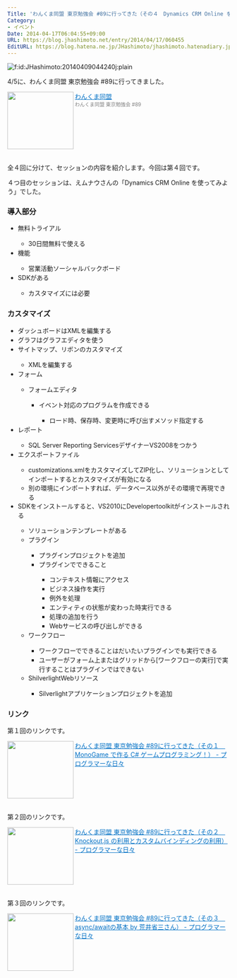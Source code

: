 ```yaml
---
Title: 'わんくま同盟 東京勉強会 #89に行ってきた（その４　Dynamics CRM Online を使ってみよう by えムナウさん）'
Category:
- イベント
Date: 2014-04-17T06:04:55+09:00
URL: https://blog.jhashimoto.net/entry/2014/04/17/060455
EditURL: https://blog.hatena.ne.jp/JHashimoto/jhashimoto.hatenadiary.jp/atom/entry/12921228815722125748
---
```


<p><img class="hatena-fotolife" title="f:id:JHashimoto:20140409044240j:plain" src="http://cdn-ak.f.st-hatena.com/images/fotolife/J/JHashimoto/20140409/20140409044240.jpg" alt="f:id:JHashimoto:20140409044240j:plain" /></p>
<p>4/5に、わんくま同盟 東京勉強会 #89に行ってきました。</p>
<p><a href="http://www.wankuma.com/seminar/20140405tokyo89/" target="_blank"><img class="alignleft" src="http://capture.heartrails.com/150x130/shadow?http://www.wankuma.com/seminar/20140405tokyo89/" alt="" width="150" height="130" align="left" border="0" /></a><a style="color: #0070c5;" href="http://www.wankuma.com/seminar/20140405tokyo89/" target="_blank">わんくま同盟</a><a href="http://b.hatena.ne.jp/entry/http://www.wankuma.com/seminar/20140405tokyo89/" target="_blank"><img src="http://b.hatena.ne.jp/entry/image/http://www.wankuma.com/seminar/20140405tokyo89/" alt="" border="0" /></a><br /><span style="color: #808080; font-size: 80%;">わんくま同盟 東京勉強会 #89</span></p>
<div style="clear: both;"> </div>
<p>全４回に分けて、セッションの内容を紹介します。今回は第４回です。</p>
<p>４つ目のセッションは、えムナウさんの「Dynamics CRM Online を使ってみよう」でした。</p>
<h3>導入部分</h3>
<ul>
<li><span style="line-height: 1.5;">無料トライアル</span></li>
<ul>
<li><span style="line-height: 1.5;">30日間無料で使える</span></li>
</ul>
<li><span style="line-height: 1.5;">機能</span></li>
<ul>
<li><span style="line-height: 1.5;">営業活動ソーシャルバックボード</span></li>
</ul>
<li><span style="line-height: 1.5;">SDKがある</span></li>
<ul>
<li><span style="line-height: 1.5;">カスタマイズには必要</span></li>
</ul>
</ul>
<h3>カスタマイズ</h3>
<ul>
<li><span style="line-height: 1.5;">ダッシュボードはXMLを編集する</span></li>
<li><span style="line-height: 1.5;">グラフはグラフエディタを使う</span></li>
<li><span style="line-height: 1.5;">サイトマップ、リボンのカスタマイズ</span></li>
<ul>
<li><span style="line-height: 1.5;">XMLを編集する</span></li>
</ul>
<li><span style="line-height: 1.5;">フォーム</span></li>
<ul>
<li><span style="line-height: 1.5;">フォームエディタ</span></li>
<ul>
<li><span style="line-height: 1.5;">イベント対応のプログラムを作成できる</span></li>
<ul>
<li><span style="line-height: 1.5;">ロード時、保存時、変更時に呼び出すメソッド指定する</span></li>
</ul>
</ul>
</ul>
<li><span style="line-height: 1.5;">レポート</span></li>
<ul>
<li><span style="line-height: 1.5;">SQL Server Reporting ServicesデザイナーVS2008をつかう</span></li>
</ul>
<li><span style="line-height: 1.5;">エクスポートファイル</span></li>
<ul>
<li><span style="line-height: 1.5;">customizations.xmlをカスタマイズしてZIP化し、ソリューションとしてインポートするとカスタマイズが有効になる</span></li>
<li><span style="line-height: 1.5;">別の環境にインポートすれば、データベース以外がその環境で再現できる</span></li>
</ul>
<li><span style="line-height: 1.5;">SDKをインストールすると、VS2010にDevelopertoolkitがインストールされる</span></li>
<ul>
<li><span style="line-height: 1.5;">ソリューションテンプレートがある</span></li>
<li><span style="line-height: 1.5;">プラグイン</span></li>
<ul>
<li><span style="line-height: 1.5;">プラグインプロジェクトを追加</span></li>
<li>プラグインでできること</li>
<ul>
<li><span style="line-height: 1.5;">コンテキスト情報にアクセス</span></li>
<li><span style="line-height: 1.5;">ビジネス操作を実行</span></li>
<li><span style="line-height: 1.5;">例外を処理</span></li>
<li><span style="line-height: 1.5;">エンティティの状態が変わった時実行できる</span></li>
<li><span style="line-height: 1.5;">処理の追加を行う</span></li>
<li><span style="line-height: 1.5;">Webサービスの呼び出しができる</span></li>
</ul>
</ul>
<li><span style="line-height: 1.5;">ワークフロー</span></li>
<ul>
<li><span style="line-height: 1.5;">ワークフローでできることはだいたいプラグインでも実行できる</span></li>
<li><span style="line-height: 1.5;">ユーザーがフォーム上またはグリッドから[ワークフローの実行]で実行することはプラグインではできない</span></li>
</ul>
<li><span style="line-height: 1.5;">ShilverlightWebリソース</span></li>
<ul>
<li><span style="line-height: 1.5;">Silverlightアプリケーションプロジェクトを追加</span></li>
</ul>
</ul>
</ul>
<h3>リンク</h3>
<p>第１回のリンクです。</p>
<p><a href="http://jhashimoto.hatenadiary.jp/entry/2014/04/08/065342" target="_blank" rel="nofollow"><img class="alignleft" src="http://capture.heartrails.com/150x130/shadow?http://jhashimoto.hatenadiary.jp/entry/2014/04/08/065342" alt="" width="150" height="130" align="left" border="0" /></a><a style="color: #0070c5;" href="http://jhashimoto.hatenadiary.jp/entry/2014/04/08/065342" target="_blank" rel="nofollow">わんくま同盟 東京勉強会 #89に行ってきた（その１　MonoGame で作る C# ゲームプログラミング！） - プログラマーな日々</a><a href="http://b.hatena.ne.jp/entry/http://jhashimoto.hatenadiary.jp/entry/2014/04/08/065342" target="_blank"><img src="http://b.hatena.ne.jp/entry/image/http://jhashimoto.hatenadiary.jp/entry/2014/04/08/065342" alt="" border="0" /></a></p>
<div style="clear: both;"> </div>
<p>第２回のリンクです。</p>
<p><a href="http://jhashimoto.hatenadiary.jp/entry/2014/04/09/074639" target="_blank" rel="nofollow"><img class="alignleft" src="http://capture.heartrails.com/150x130/shadow?http://jhashimoto.hatenadiary.jp/entry/2014/04/09/074639" alt="" width="150" height="130" align="left" border="0" /></a><a style="color: #0070c5;" href="http://jhashimoto.hatenadiary.jp/entry/2014/04/09/074639" target="_blank" rel="nofollow">わんくま同盟 東京勉強会 #89に行ってきた（その２　Knockout.js の利用とカスタムバインディングの利用） - プログラマーな日々</a><a href="http://b.hatena.ne.jp/entry/http://jhashimoto.hatenadiary.jp/entry/2014/04/09/074639" target="_blank"><img src="http://b.hatena.ne.jp/entry/image/http://jhashimoto.hatenadiary.jp/entry/2014/04/09/074639" alt="" border="0" /></a></p>
<div style="clear: both;"> </div>
<p>第３回のリンクです。</p>
<p><a href="http://jhashimoto.hatenadiary.jp/entry/2014/04/15/053419" target="_blank" rel="nofollow"><img class="alignleft" src="http://capture.heartrails.com/150x130/shadow?http://jhashimoto.hatenadiary.jp/entry/2014/04/15/053419" alt="" width="150" height="130" align="left" border="0" /></a><a style="color: #0070c5;" href="http://jhashimoto.hatenadiary.jp/entry/2014/04/15/053419" target="_blank" rel="nofollow">わんくま同盟 東京勉強会 #89に行ってきた（その３　async/awaitの基本 by 荒井省三さん） - プログラマーな日々</a><a href="http://b.hatena.ne.jp/entry/http://jhashimoto.hatenadiary.jp/entry/2014/04/15/053419" target="_blank"><img src="http://b.hatena.ne.jp/entry/image/http://jhashimoto.hatenadiary.jp/entry/2014/04/15/053419" alt="" border="0" /></a></p>
<div style="clear: both;"> </div>

